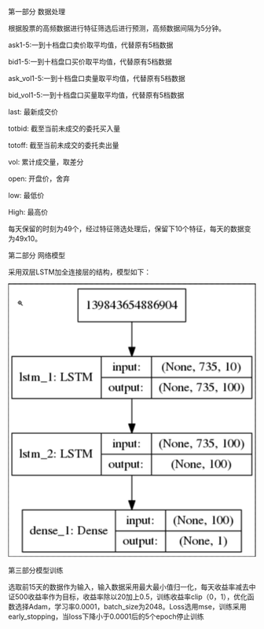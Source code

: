 第一部分 数据处理

根据股票的高频数据进行特征筛选后进行预测，高频数据间隔为5分钟。

ask1-5:一到十档盘口卖价取平均值，代替原有5档数据

bid1-5:一到十档盘口买价取平均值，代替原有5档数据

ask_vol1-5:一到十档盘口卖量取平均值，代替原有5档数据

bid_vol1-5:一到十档盘口买量取平均值，代替原有5档数据

last: 		最新成交价

totbid: 	截至当前未成交的委托买入量

totoff: 	截至当前未成交的委托卖出量

vol: 		累计成交量，取差分

open:	开盘价，舍弃

low:		最低价

High: 	最高价

每天保留的时刻为49个，经过特征筛选处理后，保留下10个特征，每天的数据变为49x10。

第二部分 网络模型

采用双层LSTM加全连接层的结构，模型如下：

![模型结构](https://github.com/LiAoqi96/Stock/blob/master/model.png)

第三部分模型训练

选取前15天的数据作为输入，输入数据采用最大最小值归一化，每天收益率减去中证500收益率作为目标，收益率除以20加上0.5，训练收益率clip（0，1），优化函数选择Adam，学习率0.0001，batch_size为2048。Loss选用mse，训练采用early_stopping，当loss下降小于0.0001后的5个epoch停止训练

